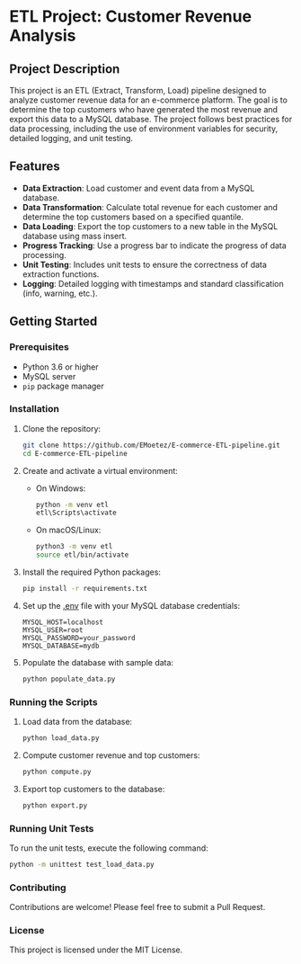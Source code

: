 # ETL Project: Customer Revenue Analysis

## Project Description

This project is an ETL (Extract, Transform, Load) pipeline designed to analyze customer revenue data for an e-commerce platform. The goal is to determine the top customers who have generated the most revenue and export this data to a MySQL database. The project follows best practices for data processing, including the use of environment variables for security, detailed logging, and unit testing.

## Features

- **Data Extraction**: Load customer and event data from a MySQL database.
- **Data Transformation**: Calculate total revenue for each customer and determine the top customers based on a specified quantile.
- **Data Loading**: Export the top customers to a new table in the MySQL database using mass insert.
- **Progress Tracking**: Use a progress bar to indicate the progress of data processing.
- **Unit Testing**: Includes unit tests to ensure the correctness of data extraction functions.
- **Logging**: Detailed logging with timestamps and standard classification (info, warning, etc.).


## Getting Started

### Prerequisites

- Python 3.6 or higher
- MySQL server
- `pip` package manager

### Installation

1. Clone the repository:

    ```sh
    git clone https://github.com/EMoetez/E-commerce-ETL-pipeline.git
    cd E-commerce-ETL-pipeline
    ```

2. Create and activate a virtual environment:

    - On Windows:
        ```sh
        python -m venv etl
        etl\Scripts\activate
        ```
    - On macOS/Linux:
        ```sh
        python3 -m venv etl
        source etl/bin/activate
        ```

3. Install the required Python packages:

    ```sh
    pip install -r requirements.txt
    ```

4. Set up the [.env](http://_vscodecontentref_/9) file with your MySQL database credentials:

    ```properties
    MYSQL_HOST=localhost
    MYSQL_USER=root
    MYSQL_PASSWORD=your_password
    MYSQL_DATABASE=mydb
    ```

5. Populate the database with sample data:

    ```sh
    python populate_data.py
    ```

### Running the Scripts

1. Load data from the database:

    ```sh
    python load_data.py
    ```

2. Compute customer revenue and top customers:

    ```sh
    python compute.py
    ```

3. Export top customers to the database:

    ```sh
    python export.py
    ```

### Running Unit Tests

To run the unit tests, execute the following command:

    
```sh   
python -m unittest test_load_data.py
```

### Contributing
Contributions are welcome! Please feel free to submit a Pull Request.

### License
This project is licensed under the MIT License.


